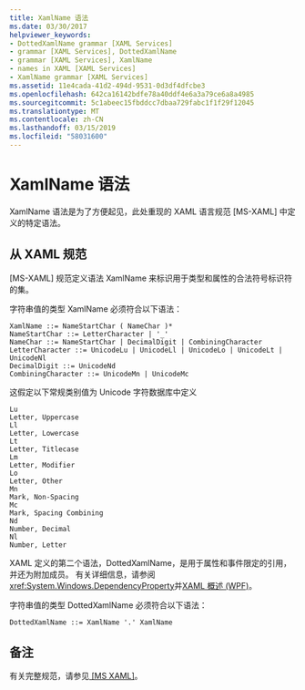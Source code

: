 ```yaml
---
title: XamlName 语法
ms.date: 03/30/2017
helpviewer_keywords:
- DottedXamlName grammar [XAML Services]
- grammar [XAML Services], DottedXamlName
- grammar [XAML Services], XamlName
- names in XAML [XAML Services]
- XamlName grammar [XAML Services]
ms.assetid: 11e4cada-41d2-494d-9531-0d3df4dfcbe3
ms.openlocfilehash: 642ca16142bdfe78a40ddf4e6a3a79ce6a8a4985
ms.sourcegitcommit: 5c1abeec15fbddcc7dbaa729fabc1f1f29f12045
ms.translationtype: MT
ms.contentlocale: zh-CN
ms.lasthandoff: 03/15/2019
ms.locfileid: "58031600"
---
```

# <a name="xamlname-grammar"></a>XamlName 语法
XamlName 语法是为了方便起见，此处重现的 XAML 语言规范 [MS-XAML] 中定义的特定语法。  
  
## <a name="from-the-xaml-specification"></a>从 XAML 规范  
 [MS-XAML] 规范定义语法 XamlName 来标识用于类型和属性的合法符号标识符的集。  
  
 字符串值的类型 XamlName 必须符合以下语法：  
  
```  
XamlName ::= NameStartChar ( NameChar )*   
NameStartChar ::= LetterCharacter | '_'   
NameChar ::= NameStartChar | DecimalDigit | CombiningCharacter   
LetterCharacter ::= UnicodeLu | UnicodeLl | UnicodeLo | UnicodeLt | UnicodeNl   
DecimalDigit ::= UnicodeNd   
CombiningCharacter ::= UnicodeMn | UnicodeMc  
```  
  
 这假定以下常规类别值为 Unicode 字符数据库中定义  
  
```  
Lu  
Letter, Uppercase  
Ll  
Letter, Lowercase  
Lt  
Letter, Titlecase  
Lm  
Letter, Modifier  
Lo  
Letter, Other  
Mn  
Mark, Non-Spacing  
Mc  
Mark, Spacing Combining  
Nd  
Number, Decimal  
Nl  
Number, Letter  
```  
  
 XAML 定义的第二个语法，DottedXamlName，是用于属性和事件限定的引用，并还为附加成员。 有关详细信息，请参阅<xref:System.Windows.DependencyProperty>并[XAML 概述 (WPF)](../wpf/advanced/xaml-overview-wpf.md)。  
  
 字符串值的类型 DottedXamlName 必须符合以下语法：  
  
```  
DottedXamlName ::= XamlName '.' XamlName  
```  
  
## <a name="remarks"></a>备注  
 有关完整规范，请参见[ \[MS XAML\]](https://go.microsoft.com/fwlink/?LinkId=114525)。

